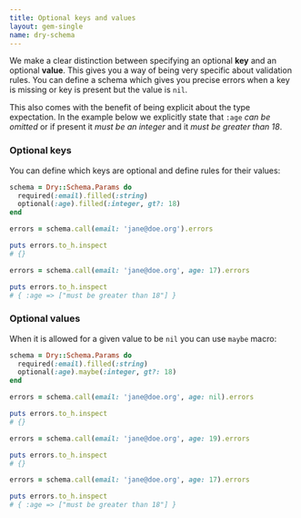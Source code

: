 ```yaml
---
title: Optional keys and values
layout: gem-single
name: dry-schema
---
```


We make a clear distinction between specifying an optional **key** and an optional **value**. This gives you a way of being very specific about validation rules. You can define a schema which gives you precise errors when a key is missing or key is present but the value is `nil`.

This also comes with the benefit of being explicit about the type expectation. In the example below we explicitly state that `:age` _can be omitted_ or if present it _must be an integer_ and it _must be greater than 18_.

### Optional keys

You can define which keys are optional and define rules for their values:

```ruby
schema = Dry::Schema.Params do
  required(:email).filled(:string)
  optional(:age).filled(:integer, gt?: 18)
end

errors = schema.call(email: 'jane@doe.org').errors

puts errors.to_h.inspect
# {}

errors = schema.call(email: 'jane@doe.org', age: 17).errors

puts errors.to_h.inspect
# { :age => ["must be greater than 18"] }
```

### Optional values

When it is allowed for a given value to be `nil` you can use `maybe` macro:

```ruby
schema = Dry::Schema.Params do
  required(:email).filled(:string)
  optional(:age).maybe(:integer, gt?: 18)
end

errors = schema.call(email: 'jane@doe.org', age: nil).errors

puts errors.to_h.inspect
# {}

errors = schema.call(email: 'jane@doe.org', age: 19).errors

puts errors.to_h.inspect
# {}

errors = schema.call(email: 'jane@doe.org', age: 17).errors

puts errors.to_h.inspect
# { :age => ["must be greater than 18"] }
```
